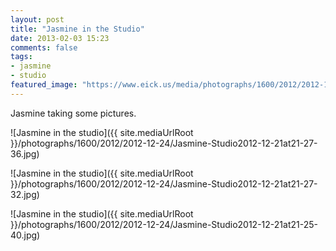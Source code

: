 ```yaml
---
layout: post
title: "Jasmine in the Studio"
date: 2013-02-03 15:23
comments: false
tags: 
- jasmine
- studio
featured_image: "https://www.eick.us/media/photographs/1600/2012/2012-12-24/Jasmine-Studio2012-12-21at21-27-36.jpg"
---
```

Jasmine taking some pictures.

![Jasmine in the studio]({{ site.mediaUrlRoot }}/photographs/1600/2012/2012-12-24/Jasmine-Studio2012-12-21at21-27-36.jpg)

![Jasmine in the studio]({{ site.mediaUrlRoot }}/photographs/1600/2012/2012-12-24/Jasmine-Studio2012-12-21at21-27-32.jpg)

![Jasmine in the studio]({{ site.mediaUrlRoot }}/photographs/1600/2012/2012-12-24/Jasmine-Studio2012-12-21at21-25-40.jpg)
